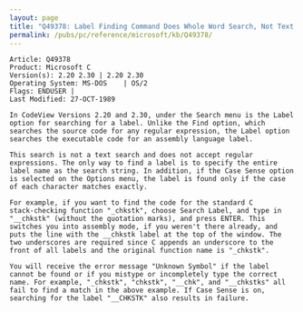 ```yaml
---
layout: page
title: "Q49378: Label Finding Command Does Whole Word Search, Not Text Search"
permalink: /pubs/pc/reference/microsoft/kb/Q49378/
---
```


	Article: Q49378
	Product: Microsoft C
	Version(s): 2.20 2.30 | 2.20 2.30
	Operating System: MS-DOS    | OS/2
	Flags: ENDUSER |
	Last Modified: 27-OCT-1989
	
	In CodeView Versions 2.20 and 2.30, under the Search menu is the Label
	option for searching for a label. Unlike the Find option, which
	searches the source code for any regular expression, the Label option
	searches the executable code for an assembly language label.
	
	This search is not a text search and does not accept regular
	expressions. The only way to find a label is to specify the entire
	label name as the search string. In addition, if the Case Sense option
	is selected on the Options menu, the label is found only if the case
	of each character matches exactly.
	
	For example, if you want to find the code for the standard C
	stack-checking function "_chkstk", choose Search Label, and type in
	"__chkstk" (without the quotation marks), and press ENTER. This
	switches you into assembly mode, if you weren't there already, and
	puts the line with the __chkstk label at the top of the window. The
	two underscores are required since C appends an underscore to the
	front of all labels and the original function name is "_chkstk".
	
	You will receive the error message "Unknown Symbol" if the label
	cannot be found or if you mistype or incompletely type the correct
	name. For example, "_chkstk", "chkstk", "__chk", and "__chkstks" all
	fail to find a match in the above example. If Case Sense is on,
	searching for the label "__CHKSTK" also results in failure.
